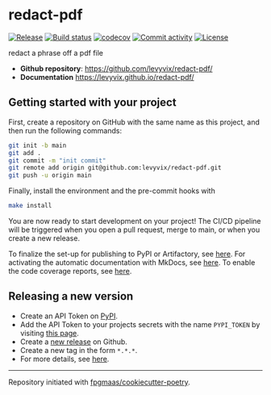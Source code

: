 # redact-pdf

[![Release](https://img.shields.io/github/v/release/levyvix/redact-pdf)](https://img.shields.io/github/v/release/levyvix/redact-pdf)
[![Build status](https://img.shields.io/github/actions/workflow/status/levyvix/redact-pdf/main.yml?branch=main)](https://github.com/levyvix/redact-pdf/actions/workflows/main.yml?query=branch%3Amain)
[![codecov](https://codecov.io/gh/levyvix/redact-pdf/branch/main/graph/badge.svg)](https://codecov.io/gh/levyvix/redact-pdf)
[![Commit activity](https://img.shields.io/github/commit-activity/m/levyvix/redact-pdf)](https://img.shields.io/github/commit-activity/m/levyvix/redact-pdf)
[![License](https://img.shields.io/github/license/levyvix/redact-pdf)](https://img.shields.io/github/license/levyvix/redact-pdf)

redact a phrase off a pdf file

- **Github repository**: <https://github.com/levyvix/redact-pdf/>
- **Documentation** <https://levyvix.github.io/redact-pdf/>

## Getting started with your project

First, create a repository on GitHub with the same name as this project, and then run the following commands:

```bash
git init -b main
git add .
git commit -m "init commit"
git remote add origin git@github.com:levyvix/redact-pdf.git
git push -u origin main
```

Finally, install the environment and the pre-commit hooks with

```bash
make install
```

You are now ready to start development on your project!
The CI/CD pipeline will be triggered when you open a pull request, merge to main, or when you create a new release.

To finalize the set-up for publishing to PyPI or Artifactory, see [here](https://fpgmaas.github.io/cookiecutter-poetry/features/publishing/#set-up-for-pypi).
For activating the automatic documentation with MkDocs, see [here](https://fpgmaas.github.io/cookiecutter-poetry/features/mkdocs/#enabling-the-documentation-on-github).
To enable the code coverage reports, see [here](https://fpgmaas.github.io/cookiecutter-poetry/features/codecov/).

## Releasing a new version

- Create an API Token on [PyPI](https://pypi.org/).
- Add the API Token to your projects secrets with the name `PYPI_TOKEN` by visiting [this page](https://github.com/levyvix/redact-pdf/settings/secrets/actions/new).
- Create a [new release](https://github.com/levyvix/redact-pdf/releases/new) on Github.
- Create a new tag in the form `*.*.*`.
- For more details, see [here](https://fpgmaas.github.io/cookiecutter-poetry/features/cicd/#how-to-trigger-a-release).

---

Repository initiated with [fpgmaas/cookiecutter-poetry](https://github.com/fpgmaas/cookiecutter-poetry).
